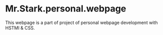 # Mr.Stark.personal.webpage
This webpage is a part of project of personal webpage development with HSTMl &amp; CSS. 
